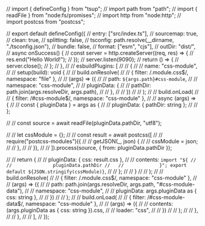 // import { defineConfig } from "tsup";
// import path from "path";
// import { readFile } from "node:fs/promises";
// import http from "node:http";
// import postcss from "postcss";

// export default defineConfig({
//   entry: ["src/index.ts"],
//   sourcemap: true,
//   clean: true,
//   splitting: false,
//   tsconfig: path.resolve(__dirname, "./tsconfig.json"),
//   bundle: false,
//   format: ["esm", "cjs"],
//   outDir: "dist/",
//   async onSuccess() {
//     const server = http.createServer((req, res) => {
//       res.end("Hello World!");
//     });
//     server.listen(9090);
//     return () => {
//       server.close();
//     };
//   },
//   // esbuildPlugins: [
//   //   {
//   //     name: "css-module",
//   //     setup(build): void {
//   //       build.onResolve(
//   //         { filter: /\.module\.css$/, namespace: "file" },
//   //         (args) => ({
//   //           path: `${args.path}#css-module`,
//   //           namespace: "css-module",
//   //           pluginData: {
//   //             pathDir: path.join(args.resolveDir, args.path),
//   //           },
//   //         })
//   //       );
//   //       build.onLoad(
//   //         { filter: /#css-module$/, namespace: "css-module" },
//   //         async (args) => {
//   //           const { pluginData } = args as {
//   //             pluginData: { pathDir: string };
//   //           };

//   //           const source = await readFile(pluginData.pathDir, "utf8");

//   //           let cssModule = {};
//   //           const result = await postcss([
//   //             require("postcss-modules")({
//   //               getJSON(_, json) {
//   //                 cssModule = json;
//   //               },
//   //             }),
//   //           ]).process(source, { from: pluginData.pathDir });

//   //           return {
//   //             pluginData: { css: result.css },
//   //             contents: `import "${
//   //               pluginData.pathDir
//   //             }"; export default ${JSON.stringify(cssModule)}`,
//   //           };
//   //         }
//   //       );
//   //       build.onResolve(
//   //         { filter: /\.module\.css$/, namespace: "css-module" },
//   //         (args) => ({
//   //           path: path.join(args.resolveDir, args.path, "#css-module-data"),
//   //           namespace: "css-module",
//   //           pluginData: args.pluginData as { css: string },
//   //         })
//   //       );
//   //       build.onLoad(
//   //         { filter: /#css-module-data$/, namespace: "css-module" },
//   //         (args) => ({
//   //           contents: (args.pluginData as { css: string }).css,
//   //           loader: "css",
//   //         })
//   //       );
//   //     },
//   //   },
//   // ],
// });
